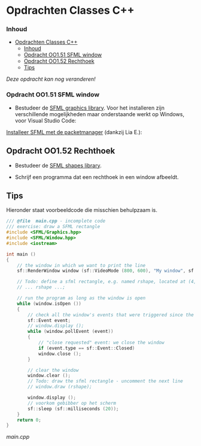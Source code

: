 # Opdrachten Classes C++[](title-id)

### Inhoud[](toc-id)
- [Opdrachten Classes C++](#opdrachten-classes-c)
    - [Inhoud](#inhoud)
    - [Opdracht OO1.51 SFML window](#opdracht-oo151-sfml-window)
  - [Opdracht OO1.52 Rechthoek](#opdracht-oo152-rechthoek)
  - [Tips](#tips)


*Deze opdracht kan nog veranderen!*
### Opdracht OO1.51 SFML window
- Bestudeer de [SFML graphics library](https://www.sfml-dev.org/). Voor het installeren zijn verschillende mogelijkheden maar onderstaande werkt op Windows, voor Visual Studio Code:

[Installeer SFML met de packetmanager](../../../inrichten-ontwikkelomgeving/sfml_installatie.md)
(dankzij Lia E.):


## Opdracht OO1.52 Rechthoek
- Bestudeer de [SFML shapes library](https://www.sfml-dev.org/tutorials/2.6/graphics-shape.php).

- Schrijf een programma dat een rechthoek in een window afbeeldt.

## Tips
Hieronder staat voorbeeldcode die misschien behulpzaam is.

```c++
/// @file  main.cpp - incomplete code 
/// exercise: draw a SFML rectangle
#include <SFML/Graphics.hpp>
#include <SFML/Window.hpp>
#include <iostream>

int main ()
{
    // the window in which we want to print the line
    sf::RenderWindow window (sf::VideoMode (800, 600), "My window", sf::Style::Default, sf::ContextSettings (0, 0, 2));

    // Todo: define a sfml rectangle, e.g. named rshape, located at (4, 2) with a size of 120x50
    // ... rshape ...;

    // run the program as long as the window is open
    while (window.isOpen ())
	{
	    // check all the window's events that were triggered since the last iteration of the loop
	    sf::Event event;
	    // window.display ();
	    while (window.pollEvent (event))
		{
		    // "close requested" event: we close the window
		    if (event.type == sf::Event::Closed)
			window.close ();
		}

	    // clear the window
	    window.clear ();
	    // Todo: draw the sfml rectangle - uncomment the next line
	    // window.draw (rshape);

	    window.display ();
	    // voorkom gebibber op het scherm
	    sf::sleep (sf::milliseconds (20));
	}
    return 0;
}
```
*main.cpp*
